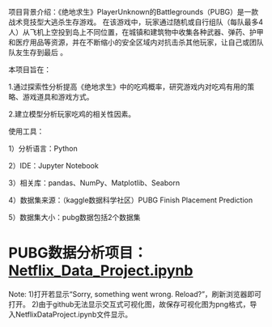 项目背景介绍：《绝地求生》PlayerUnknown的Battlegrounds（PUBG）是一款战术竞技型大逃杀生存游戏。 在该游戏中，玩家通过随机或自行组队（每队最多4人）从飞机上空投到岛上不同位置，在城镇和建筑物中收集各种武器、弹药、护甲和医疗用品等资源，并在不断缩小的安全区域内对抗击杀其他玩家，让自己或团队队友生存到最后 。

本项目旨在：

1.通过探索性分析提高《绝地求生》中的吃鸡概率，研究游戏内对吃鸡有用的策略、游戏道具和游戏方式。

2.建立模型分析玩家吃鸡的相关性因素。

使用工具：

1）分析语言：Python

2）IDE：Jupyter Notebook

3）相关库：pandas、NumPy、Matplotlib、Seaborn

4）数据集来源：（kaggle数据科学社区）PUBG Finish Placement Prediction

5）数据集大小：pubg数据包括2个数据集

# PUBG数据分析项目：[Netflix_Data_Project.ipynb](Netflix_Data_Project.ipynb)
Note:
1)打开若显示“Sorry, something went wrong. Reload?”，刷新浏览器即可打开。
2)由于github无法显示交互式可视化图，故保存可视化图为png格式，导入NetflixDataProject.ipynb文件显示。
